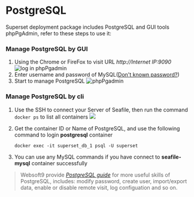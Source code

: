 # PostgreSQL

Superset deployment package includes PostgreSQL and GUI tools phpPgAdmin, refer to these steps to use it:

### Manage PostgreSQL by GUI

1. Using the Chrome or FireFox to visit URL *http://Internet IP:9090*
  ![log in phpPgadmin](https://libs.websoft9.com/Websoft9/DocsPicture/en/postgresql/phppgadmin-login-websoft9.png)
3. Enter username and password of MySQL([Don't known password?](/stack-accounts.md))
4. Start to manage PostgreSQL
  ![phpPgadmin](https://libs.websoft9.com/Websoft9/DocsPicture/en/postgresql/phppgadmin-console-websoft9.png)

### Manage PostgreSQL by cli

1. Use the SSH to connect your Server of Seafile, then run the command `docker ps` to list all containers
  ![](https://libs.websoft9.com/Websoft9/DocsPicture/en/awx/awx-getcontainerid-websoft9.png)

2. Get the container ID or Name of PostgreSQL, and use the following command to login **postgresql** container

   ```
   docker exec -it superset_db_1 psql -U superset
   ```
3. You can use any MySQL commands if you have connect to **seafile-mysql** container successfully

> Websoft9 provide *[PostgreSQL guide](https://support.websoft9.com/docs/postgresql/admin-phppgadmin.html)* for more useful skills of PostgreSQL, includes: modify password, create user, import/export data, enable or disable remote visit, log configuation and so on.
